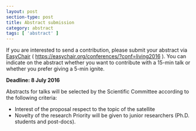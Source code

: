 ```yaml
---
layout: post
section-type: post
title: Abstract submission
category: abstract
tags: [ 'abstract' ]
---
```


If you are interested to send a contribution, please submit your abstract via 
<a href="https://easychair.org/conferences/?conf=living2016" target="\_blank">EasyChair</a> ( https://easychair.org/conferences/?conf=living2016 ).
You can indicate on the abstract whether you want to contribute with a 15-min talk or whether you prefer giving a 5-min ignite. 

**Deadline: 8 July 2016**

Abstracts for talks will be selected by the Scientific Committee according to the following criteria:
- Interest of the proposal respect to the topic of the satellite
- Novelty of the research
Priority will be given to junior researchers (Ph.D. students and post-docs).


<!--Click the view more posts link bellow, to see the currently available post-tutorials to help you get your { Personal } website up and running quicker!-->

<!--Note that every time you update the site configuration (\_config.yml), you will need-->
<!--to cancel the serving (*Ctr + C*) and serve the website again.-->

<!--Any contributions, feedback or issues to the <a href="https://github.com/PanosSakkos/personal-jekyll-theme" target="\_blank">repo</a> are more than welcome!-->

